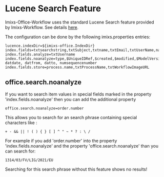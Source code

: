 # Lucene Search Feature

Imixs-Office-Workflow uses the standard Lucene Search feature provided by Imixs-Workflow. See details [here](https://www.imixs.org/doc/engine/queries.html).

The configuration can be done by the following imixs.properties entries:


	lucence.indexDir=${imixs-office.IndexDir}
	index.fields=txtsearchstring,txtSubject,txtname,txtEmail,txtUserName,namCreator,txtworkflowgroup,txtworkflowstatus,txtWorkflowAbstract,txtWorkflowSummary,txtworkflowhistory,txtspacename,txtprocessname,_subject,_description,_name,_projectnumber,_projectname,_ordernumber,_contractnumber,datDueDate,txtcommentlog,htmldescription,htmldocumentation,_childitems
	index.fields.analyze=txtUsername
	index.fields.noanalyze=type,$UniqueIDRef,$created,$modified,$ModelVersion,namCreator,$ProcessID,datDate,txtWorkflowGroup,txtemail, datdate, datfrom, datto, numsequencenumber
	index.fields.store=process.name,txtProcessName,txtWorkflowImageURL

	
	
## office.search.noanalyze	

If you want to search item values in special fields marked in the property 'index.fields.noanalyze' then you can add the additional property

	office.search.noanalyze=order.number
	
This allows you to search for an search phrase containing special characters like :

	+ - && || ! ( ) { } [ ] ^ " ~ * ? : \ /
	
For example if you add 'order.number' into the property 'index.fields.noanalyze' and the property 'office.search.noanalyze' than you can search for:

	1314/03/FV/LIG/2021/EU
	
Searching for this search phrase without this feature shows no results!